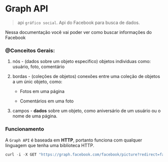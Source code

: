 # Graph API

> api `gráfico social`. Api do Facebook para busca de dados. 

Nessa documentação você vai poder ver como buscar informações do Facebook

### @Conceitos Gerais:

1. nós - (dados sobre um objeto especifico) objetos individuas como: usuário, foto, comentário

2. bordas - (coleções de objetos) conexões entre uma coleção de objetos a um únic objeto, como:

   - Fotos em uma página

   - Comentários em uma foto

3. campos - **dados** sobre um objeto, como aniversário de um usuário ou o nome de uma página.

### Funcionamento

A `Graph API` é baseada em __HTTP__, portanto funciona com qualquer linguagem que tenha uma biblioteca HTTP.

```c
curl -i -X GET "https://graph.facebook.com/facebook/picture?redirect=false"
```